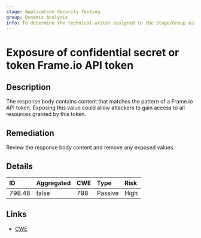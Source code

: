 ```yaml
---
stage: Application Security Testing
group: Dynamic Analysis
info: To determine the technical writer assigned to the Stage/Group associated with this page, see https://handbook.gitlab.com/handbook/product/ux/technical-writing/#assignments
---
```


# Exposure of confidential secret or token Frame.io API token

## Description

The response body contains content that matches the pattern of a Frame.io API token.
Exposing this value could allow attackers to gain access to all resources granted by this token.

## Remediation

Review the response body content and remove any exposed values.

## Details

| ID | Aggregated | CWE | Type | Risk |
|:---|:--------|:--------|:--------|:--------|
| 798.48 | false | 798 | Passive | High |

## Links

- [CWE](https://cwe.mitre.org/data/definitions/798.html)
